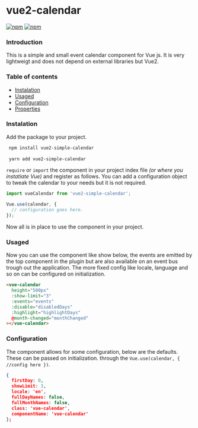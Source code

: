 # vue2-calendar

[![npm](https://img.shields.io/npm/v/vue2-simple-calendar.svg?maxAge=2592000?style=flat-square)]() [![npm](https://img.shields.io/npm/dt/vue2-simple-calendar.svg?maxAge=2592000?style=flat-square)]()

### Introduction
This is a simple and small event calendar component for Vue js. It is very lightweigt and does not depend on external libraries but Vue2.

### Table of contents
  * [Instalation](#instalation)
  * [Usaged](#usaged)
  * [Configuration](#configuration)
  * [Properties](#component-props)

### Instalation
Add the package to your project.

```bash
 npm install vue2-simple-calendar
 
 yarn add vue2-simple-calendar
```

`require` or `import` the component in your project index file *(or where you instatiate Vue)* and register as follows. You can add a configuration object to tweak the calendar to your needs but it is not required.

```javascript
import vueCalendar from 'vue2-simple-calendar';

Vue.use(calendar, {
  // configuration goes here.
});
```

Now all is in place to use the component in your project.

### Usaged
Now you can use the component like show below, the events are emitted by the top component in the plugin but are also available on an event bus trough out the application. The more fixed config like locale, language and so on can be configured on initialization.

```html
<vue-calendar
  height="500px"
  :show-limit="3"
  :events="events"
  :disable="disabledDays"
  :highlight="highlightDays"
  @month-changed="monthChanged"
></vue-calendar>
```

### Configuration
The component allows for some configuration, below are the defaults. These can be passed on initialization.
through the `Vue.use(calendar, { //config here })`.

```json
{
  firstDay: 0,
  showLimit: 3,
  locale: 'en',
  fullDayNames: false,
  fullMonthNames: false,
  class: 'vue-calendar',
  componentName: 'vue-calendar'
};
```
 